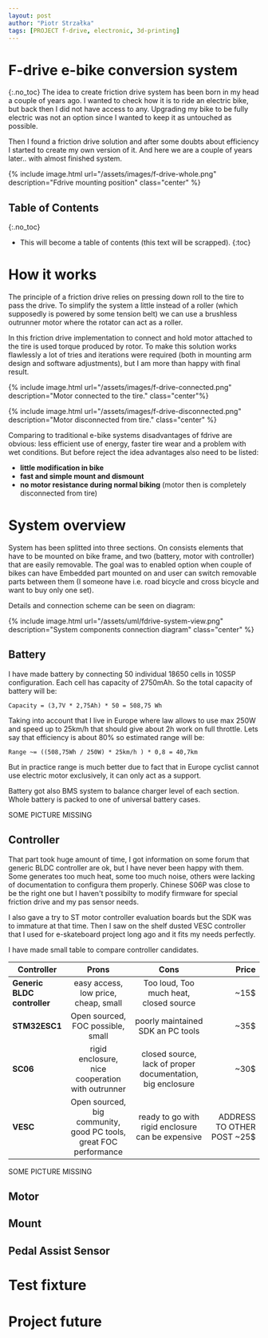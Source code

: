 ```yaml
---
layout: post
author: "Piotr Strzałka"
tags: [PROJECT f-drive, electronic, 3d-printing]
---
```

# F-drive e-bike conversion system
{:.no_toc}
The idea to create friction drive system has been born in my head a couple of years ago. I wanted to check how it is to ride an electric bike, but back then I did not have access to any. Upgrading my bike to be fully electric was not an option since I wanted to keep it as untouched as possible.

Then I found a friction drive solution and after some doubts about efficiency I started to create my own version of it. And here we are a couple of years later.. with almost finished system.


{% include image.html url="/assets/images/f-drive-whole.png" description="Fdrive mounting position" class="center" %}
<!-- <span class="pict ure-missing"> SOME PICTURE MISSING </span> -->

## Table of Contents
{:.no_toc}
* This will become a table of contents (this text will be scrapped).
{:toc}

# How it works
The principle of a friction drive relies on pressing down roll to the tire to pass the drive. To simplify the system a little instead of a roller (which supposedly is powered by some tension belt) we can use a brushless outrunner motor where the rotator can act as a roller.


In this friction drive implementation to connect and hold motor attached to the tire is used torque produced by rotor. To make this solution works flawlessly a lot of tries and iterations were required (both in mounting arm design and software adjustments), but I am more than happy with final result.

{% include image.html url="/assets/images/f-drive-connected.png" description="Motor connected to the tire." class="center"%}

{% include image.html url="/assets/images/f-drive-disconnected.png" description="Motor disconnected from tire." class="center" %}

Comparing to traditional e-bike systems disadvantages of fdrive are obvious: less efficient use of energy, faster tire wear and a problem with wet conditions. But before reject the idea advantages also need to be listed: 
- **little modification in bike**
- **fast and simple mount and dismount**
- **no motor resistance during normal biking** (motor then is completely disconnected from tire)

<!-- <img src="/assets/images/f-drive-whole.png" alt="f-drive-whole" class="center"/> -->

<!-- <img src="/assets/images/f-drive-connected.png" alt="f-drive-connected" class="center"/> -->

<!-- <img src="/assets/images/f-drive-disconnected.png" alt="f-drive-disconnected" class="center"/> -->





# System overview
System has been splitted into three sections. On consists elements that have to be mounted on bike frame, and two (battery, motor with controller) that are easily removable.
The goal was to enabled option when couple of bikes can have Embedded part mounted on and user can switch removable parts between them (I someone have i.e. road bicycle and cross bicycle and want to buy only one set).

Details and connection scheme can be seen on diagram:

{% include image.html url="/assets/uml/fdrive-system-view.png" description="System components connection diagram" class="center" %}

<!-- <img src="/assets/uml/fdrive-system-view.png" alt="pas-signal-graph" style="width: 500px" class="center"/> -->
## Battery

I have made battery by connecting 50 individual 18650 cells in 10S5P configuration. Each cell has capacity of 2750mAh. So the total capacity of battery will be:

```
Capacity = (3,7V * 2,75Ah) * 50 = 508,75 Wh 
```
Taking into account that I live in Europe where law allows to use max 250W and speed up to 25km/h that should give about 2h work on full throttle. Lets say that efficiency is about 80% so estimated range will be:


```
Range ~= ((508,75Wh / 250W) * 25km/h ) * 0,8 = 40,7km
```
But in practice range is much better due to fact that in Europe cyclist cannot use electric motor exclusively, it can only act as a support. 


Battery got also BMS system to balance charger level of each section. Whole battery is packed to one of universal battery cases.

<span class="picture-missing"> SOME PICTURE MISSING </span>


## Controller
That part took huge amount of time, I got information on some forum that generic BLDC controller are ok, but I have never been happy with them. Some generates too much heat, some too much noise, others were lacking of documentation to configura them properly. Chinese S06P was close to be the right one but I haven't possibilty to modify firmware for special friction drive and my pas sensor needs.

I also gave a try to ST motor controller evaluation boards but the SDK was to immature at that time. Then I saw on the shelf dusted VESC controller that I used for e-skateboard project long ago and it fits my needs perfectly.

I have made small table to compare controller candidates.


| Controller                        | Prons         | Cons  | Price |
| -------------                     |:-------------:| :-----:| ------:|
| **Generic BLDC<br>controller**    | easy access,<br> low price,<br> cheap, small | Too loud, Too much heat, closed source |   ~15$    |
| **STM32ESC1**                     | Open sourced,<br> FOC possible,<br> small|  poorly maintained SDK an PC tools |   ~35$    |
| **SC06**                          | rigid enclosure,<br> nice cooperation with outrunner      |    closed source,<br> lack of proper documentation,<br> big enclosure |   ~30$   |
| **VESC**                          | Open sourced, big community,<br> good PC tools, great FOC performance      | ready to go with rigid enclosure can be expensive |  ADDRESS TO OTHER POST  ~25$   |

<span class="picture-missing"> SOME PICTURE MISSING </span>
## Motor

## Mount

## Pedal Assist Sensor

# Test fixture


# Project future
